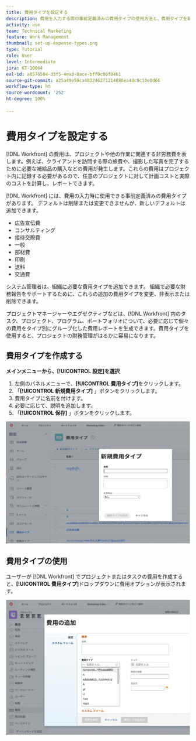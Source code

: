 ```yaml
---
title: 費用タイプを設定する
description: 費用を入力する際の事前定義済みの費用タイプの使用方法と、費用タイプを新規作成する方法を説明します。
activity: use
team: Technical Marketing
feature: Work Management
thumbnail: set-up-expense-types.png
type: Tutorial
role: User
level: Intermediate
jira: KT-10064
exl-id: a8576504-d3f5-4ea0-8ace-bff0c00f8461
source-git-commit: a25a49e59ca483246271214886ea4dc9c10e8d66
workflow-type: ht
source-wordcount: '252'
ht-degree: 100%

---
```


# 費用タイプを設定する

[!DNL Workfront] の費用は、プロジェクトや他の作業に関連する非労務費を表します。例えば、クライアントを訪問する際の旅費や、撮影した写真を完了するために必要な補給品の購入などの費用が発生します。これらの費用はプロジェクト内に記録する必要があるので、任意のプロジェクトに対して計画コストと実際のコストを計算し、レポートできます。

[!DNL Workfront] には、費用の入力時に使用できる事前定義済みの費用タイプがあります。 デフォルトは削除または変更できませんが、新しいデフォルトは追加できます。

* 広告宣伝費
* コンサルティング
* 接待交際費
* 一般
* 部材費
* 印刷
* 送料
* 交通費

システム管理者は、組織に必要な費用タイプを追加できます。 組織で必要な財務報告をサポートするために、これらの追加の費用タイプを変更、非表示または削除できます。

プロジェクトマネージャーやエグゼクティブなどは、[!DNL Workfront] 内のタスク、プロジェクト、プログラム、ポートフォリオについて、必要に応じて個々の費用をタイプ別にグループ化した費用レポートを生成できます。費用タイプを使用すると、プロジェクトの財務管理がはるかに容易になります。

## 費用タイプを作成する

**メインメニューから、[!UICONTROL 設定]を選択**

1. 左側のパネルメニューで、**[!UICONTROL 費用タイプ]**&#x200B;をクリックします。
1. 「**[!UICONTROL 新規費用タイプ]** 」ボタンをクリックします。
1. 費用タイプに名前を付けます。
1. 必要に応じて、説明を追加します。
1. 「**[!UICONTROL 保存]** 」ボタンをクリックします。

![新しい費用タイプ作成の画像](assets/setting-up-finances-6.png)

## 費用タイプの使用

ユーザーが [!DNL Workfront] でプロジェクトまたはタスクの費用を作成すると、**[!UICONTROL 費用タイプ]**&#x200B;ドロップダウンに費用オプションが表示されます。

![新規費用を追加する画像](assets/setting-up-finances-7.png)
